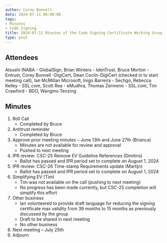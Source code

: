 ```yaml
---
author: Corey Bonnell
date: 2024-07-11 00:00:00
tags:
- Minutes
- Code Signing
title: 2024-07-11 Minutes of the Code Signing Certificate Working Group
type: post
---
```



## Attendees

Atsushi INABA - GlobalSign, Brian Winters - IdenTrust, Bruce Morton - Entrust, Corey Bonnell -DigiCert, Dean Coclin-DigiCert (checked in to start meeting call), Ian McMillan Microsoft, Inigo Barreira - Sectigo, Rebecca Kelley - SSL.com, Scott Rea - eMudhra, Thomas Zermeno - SSL.com, Tim Crawford - BDO, Wangmo Tenzing

## Minutes

1. Roll Call 
    * Completed by Bruce
2. Antitrust reminder
    * Completed by Bruce
3. Approve prior meeting minutes – June 13th and June 27th (Brianca)
    * Minutes are not available for review and approval
    * Pushed to next meeting
4. IPR review: CSC-25 Remove EV Guideline References (Dimitris)
    * Ballot has passed and IPR period set to complete on August 1, 2024
5. IPR review: CSC-26 Time-stamp Requirements update (Martijn)
    * Ballot has passed and IPR period set to complete on August 1, 2024
6. Simplifying EV (Tim) 
    * Tim was not available on the call (pushing to next meeting)
    * No progress has been made currently, but CSC-25 completion will simplify this effort
7. Other business
    * Ian volunteered to provide draft language for reducing the signing certificate max validity from 39 months to 15 months as previously discussed by the group
    * Draft to be shared in next meeting
    * No other business
8. Next meeting – July 25th  
9. Adjourn
